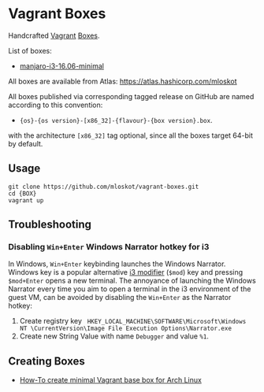 # Vagrant Boxes

Handcrafted [Vagrant](https://www.vagrantup.com/) [Boxes](https://www.vagrantup.com/docs/boxes.html).

List of boxes:

* [manjaro-i3-16.06-minimal](manjaro-i3-16.06-minimal/README.md)

All boxes are available from Atlas: https://atlas.hashicorp.com/mloskot

All boxes published via corresponding tagged release on GitHub are named according to this convention:

 * `{os}-{os version}-[x86_32]-{flavour}-{box version}.box`.

with the architecture `[x86_32]` tag optional, since all the boxes target 64-bit by default.

## Usage

```
git clone https://github.com/mloskot/vagrant-boxes.git
cd {BOX}
vagrant up
```

## Troubleshooting

### Disabling `Win+Enter` Windows Narrator hotkey for i3 

In Windows, `Win+Enter` keybinding launches the Windows Narrator.
Windows key is a popular alternative [i3 modifier](https://i3wm.org/docs/userguide.html#_using_i3)
(`$mod`) key and pressing `$mod+Enter` opens a new terminal.
The annoyance of launching the Windows Narrator every time
you aim to open a terminal in the i3 environment of the guest VM,
can be avoided by disabling the `Win+Enter` as the Narrator hotkey:

1. Create registry key ` HKEY_LOCAL_MACHINE\SOFTWARE\Microsoft\Windows NT \CurrentVersion\Image File Execution Options\Narrator.exe`
2. Create new String Value with name `Debugger` and value `%1`.

## Creating Boxes

* [How-To create minimal Vagrant base box for Arch Linux](docs/HowToCreateBox.md)